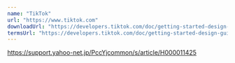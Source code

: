 ```yaml
---
name: "TikTok"
url: "https://www.tiktok.com"
downloadUrl: "https://developers.tiktok.com/doc/getting-started-design-guidelines"
termsUrl: "https://developers.tiktok.com/doc/getting-started-design-guidelines"
---
```


https://support.yahoo-net.jp/PccYjcommon/s/article/H000011425
